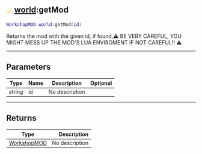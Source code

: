 ## ![shared](../../.gitbook/assets/shared.png) [world](world):getMod

```lua
WorkshopMOD world:getMod(id)
```

Returns the mod with the given id, if found,⚠ BE VERY CAREFUL, YOU MIGHT MESS UP THE MOD'S LUA ENVIROMENT IF NOT CAREFUL!! ⚠

------
## Parameters

| Type   | Name | Description | Optional |
| ------ | ---- | ----------- | -------: |
| string | id | No description |  |


------
## Returns

| Type   | Description |
| ------ | ----------: |
| [WorkshopMOD](workshopmod) | No description |

